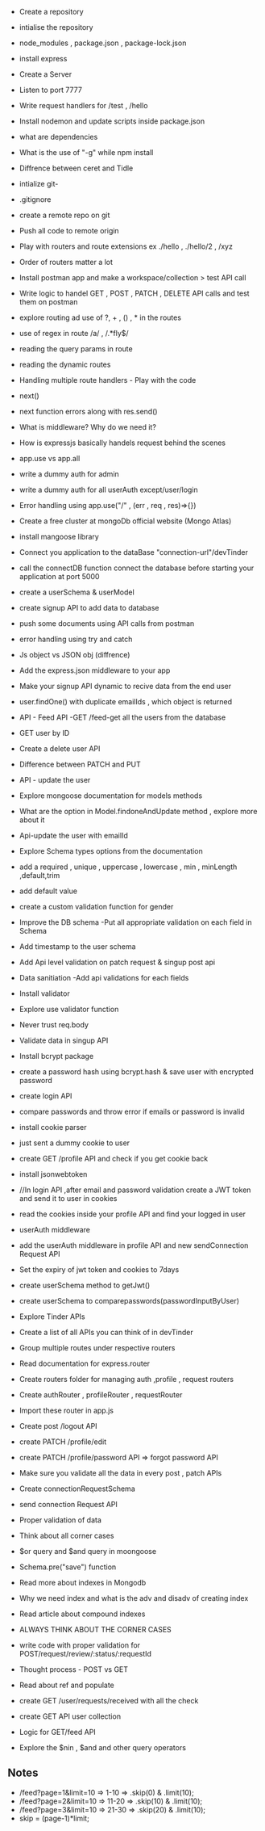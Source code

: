 - Create a repository
- intialise the repository
- node_modules , package.json , package-lock.json
- install express
- Create a Server
- Listen to port 7777
- Write request handlers for /test , /hello
- Install nodemon and update scripts  inside package.json
- what are dependencies
- What is the use of "-g" while npm install
- Diffrence between ceret and Tidle

- intialize git-
- .gitignore
- create a remote repo on git
- Push all code to remote origin
- Play with routers and route extensions ex ./hello , ./hello/2 , /xyz
- Order of routers matter a lot
- Install postman app and make a workspace/collection > test API call
- Write logic to handel GET , POST , PATCH , DELETE API calls and test them on postman 
- explore routing ad use of ?, + , () , * in the routes
- use of regex in route /a/ , /.*fly$/
- reading the query params in route
- reading the dynamic routes

- Handling multiple route handlers - Play with the code
- next()
- next function errors along with res.send()
- What is middleware? Why do we need it?
- How is expressjs basically handels request behind the scenes
- app.use vs app.all
- write a dummy auth for admin 
- write a dummy auth for all userAuth except/user/login
- Error handling using app.use("/" , (err , req , res)=>{})


- Create a free cluster at mongoDb official website (Mongo Atlas)
- install mangoose library
- Connect you application to the dataBase "connection-url"/devTinder
- call the connectDB function connect the database before starting your application at port 5000

- create a userSchema & userModel
- create signup API to add data to database
- push some documents using API calls from postman
- error handling using try and catch


- Js object vs JSON obj (diffrence)
- Add the express.json middleware to your app
- Make your signup API dynamic to recive data from the end user
- user.findOne() with duplicate emailIds , which object is returned
- API - Feed API  -GET /feed-get all the users from the database
- GET user by ID 
- Create a delete user API
- Difference between PATCH and PUT
- API - update the user
- Explore mongoose documentation for models methods 
- What are the option in Model.findoneAndUpdate method , explore more about it
- Api-update the user with emailId


- Explore Schema types options from the documentation
- add a required , unique , uppercase , lowercase , min , minLength ,default,trim
- add default value
- create a custom validation function for gender
- Improve the DB schema -Put all appropriate validation on each field in Schema
- Add timestamp to the user schema 
- Add Api level validation on patch request & singup post api 
- Data sanitiation -Add api validations for each fields
- Install validator 
- Explore use validator function
- Never trust req.body

- Validate data in singup API
- Install bcrypt package
- create a password hash using bcrypt.hash & save user with encrypted password
- create login API
- compare passwords and throw error if emails or password is invalid

- install cookie parser
- just sent a dummy cookie to user
- create GET /profile API and check if you get cookie back
- install jsonwebtoken
- //In login API ,after email and password validation create a JWT token and send it to user in cookies
- read the cookies inside your profile API and find your logged in user
- userAuth middleware
- add the userAuth middleware in profile API and new sendConnection Request API
- Set the expiry of jwt token and cookies to 7days

- create userSchema method to getJwt() 
- create userSchema to comparepasswords(passwordInputByUser)

- Explore Tinder APIs
- Create a list of all APIs you can think of in devTinder
- Group multiple routes under respective routers
- Read documentation for express.router
- Create routers folder for managing auth ,profile , request routers
- Create authRouter , profileRouter , requestRouter
- Import these router in app.js
- Create post /logout API
- create PATCH /profile/edit
- create PATCH /profile/password API => forgot password API
- Make sure you validate  all the data in every post , patch APIs

- Create connectionRequestSchema
- send connection Request API
- Proper validation of data
- Think about all corner cases
- $or query and $and query in moongoose
- Schema.pre("save") function
- Read more about indexes in Mongodb
- Why we need index and what is the adv and disadv of creating index
- Read article about compound indexes 
- ALWAYS THINK ABOUT THE CORNER CASES

- write code with proper validation for POST/request/review/:status/:requestId
- Thought process - POST vs GET
- Read about ref and populate
- create GET /user/requests/received with all the check
- create GET API user collection

- Logic for GET/feed API
- Explore the $nin , $and and other query operators

## Notes
- /feed?page=1&limit=10 => 1-10  => .skip(0)  & .limit(10);
- /feed?page=2&limit=10 => 11-20 => .skip(10) & .limit(10);
- /feed?page=3&limit=10 => 21-30 => .skip(20) & .limit(10);
- skip = (page-1)*limit;